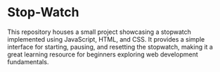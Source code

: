 # Stop-Watch
This repository houses a small project showcasing a stopwatch implemented using JavaScript, HTML, and CSS. It provides a simple interface for starting, pausing, and resetting the stopwatch, making it a great learning resource for beginners exploring web development fundamentals.
